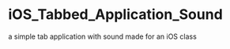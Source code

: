 iOS_Tabbed_Application_Sound
============================

a simple tab application with sound made for an iOS class
